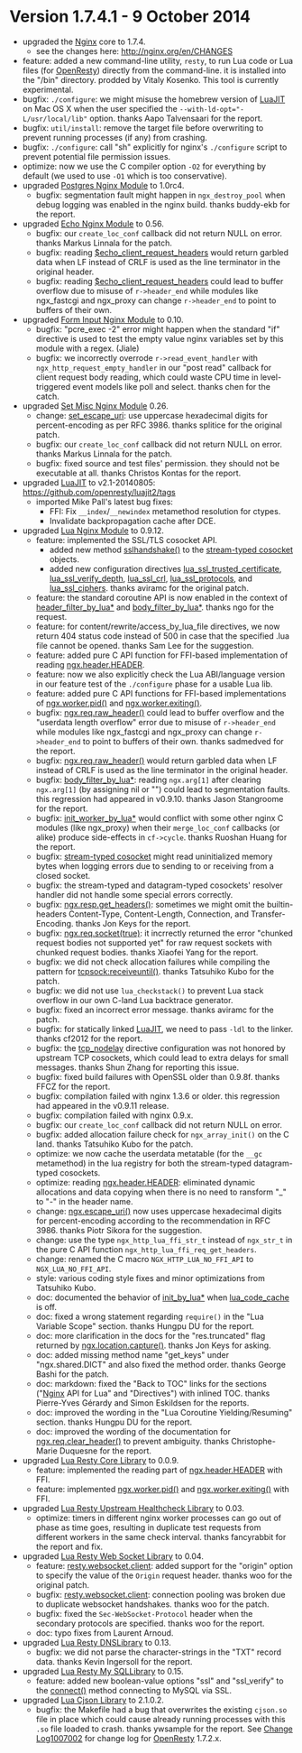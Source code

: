 <!---
    @title         Change Log1007004
    @creator       Yichun Zhang
    @created       2014-08-16 21:45 GMT
    @modifier      YichunZhang
    @modified      2014-10-10 00:00 GMT
    @changes       57
--->


#  Version 1.7.4.1 - 9 October 2014
* upgraded the [Nginx](nginx/) core to 1.7.4.
    * see the changes here: http://nginx.org/en/CHANGES
* feature: added a new command-line utility, `resty`, to run Lua code or Lua files (for [OpenResty](openresty/)) directly from the command-line. it is installed into the "<prefix>/bin" directory. prodded by Vitaly Kosenko. This tool is currently experimental.
* bugfix: `./configure`: we might misuse the homebrew version of [LuaJIT](luajit/) on Mac OS X when the user specified the `--with-ld-opt="-L/usr/local/lib"` option. thanks Aapo Talvensaari for the report.
* bugfix: `util/install`: remove the target file before overwriting to prevent running processes (if any) from crashing.
* bugfix: `./configure`: call "sh" explicitly for nginx's `./configure` script to prevent potential file permission issues.
* optimize: now we use the C compiler option `-O2` for everything by default (we used to use `-O1` which is too conservative).
* upgraded [Postgres Nginx Module](postgres-nginx-module/) to 1.0rc4.
    * bugfix: segmentation fault might happen in `ngx_destroy_pool` when debug logging was enabled in the nginx build. thanks buddy-ekb for the report.
* upgraded [Echo Nginx Module](echo-nginx-module/) to 0.56.
    *  bugfix: our `create_loc_conf` callback did not return NULL on error. thanks Markus Linnala for the patch.
    * bugfix: reading [$echo_client_request_headers](https://github.com/openresty/echo-nginx-module#echo_client_request_headers) would return garbled data when LF instead of CRLF is used as the line terminator in the original header.
    * bugfix: reading [$echo_client_request_headers](https://github.com/openresty/echo-nginx-module#echo_client_request_headers) could lead to buffer overflow due to misuse of `r->header_end` while modules like ngx_fastcgi and ngx_proxy can change `r->header_end` to point to buffers of their own.
* upgraded [Form Input Nginx Module](form-input-nginx-module/) to 0.10.
    * bugfix: "pcre_exec -2" error might happen when the standard "if" directive is used to test the empty value nginx variables set by this module with a regex. (Jiale)
    * bugfix: we incorrectly overrode `r->read_event_handler` with `ngx_http_request_empty_handler` in our "post read" callback for client request body reading, which could waste CPU time in level-triggered event models like poll and select. thanks chen for the catch.
* upgraded [Set Misc Nginx Module](set-misc-nginx-module/) 0.26.
    * change: [set_escape_uri](https://github.com/openresty/set-misc-nginx-module#set_escape_uri): use uppercase hexadecimal digits for percent-encoding as per RFC 3986. thanks splitice for the original patch.
    *  bugfix: our `create_loc_conf` callback did not return NULL on error. thanks Markus Linnala for the patch.
    * bugfix: fixed source and test files' permission. they should not be executable at all. thanks Christos Kontas for the report.
* upgraded [LuaJIT](luajit/) to v2.1-20140805: https://github.com/openresty/luajit2/tags
    * imported Mike Pall's latest bug fixes:
        * FFI: Fix `__index`/`__newindex` metamethod resolution for ctypes.
        * Invalidate backpropagation cache after DCE.
* upgraded [Lua Nginx Module](lua-nginx-module/) to 0.9.12.
    * feature: implemented the SSL/TLS cosocket API.
        * added new method [sslhandshake()](https://github.com/openresty/lua-nginx-module#tcpsocksslhandshake) to the [stream-typed cosocket](https://github.com/openresty/lua-nginx-module#ngxsockettcp) objects.
        * added new configuration directives [lua_ssl_trusted_certificate](https://github.com/openresty/lua-nginx-module#lua_ssl_trusted_certificate), [lua_ssl_verify_depth](https://github.com/openresty/lua-nginx-module#lua_ssl_verify_depth), [lua_ssl_crl](https://github.com/openresty/lua-nginx-module#lua_ssl_crl), [lua_ssl_protocols](https://github.com/openresty/lua-nginx-module#lua_ssl_protocols), and [lua_ssl_ciphers](https://github.com/openresty/lua-nginx-module#lua_ssl_ciphers). thanks aviramc for the original patch.
    * feature: the standard coroutine API is now enabled in the context of [header_filter_by_lua*](https://github.com/openresty/lua-nginx-module#header_filter_by_lua) and [body_filter_by_lua*](https://github.com/openresty/lua-nginx-module#body_filter_by_lua). thanks ngo for the request.
    * feature: for content/rewrite/access_by_lua_file directives, we now return 404 status code instead of 500 in case that the specified .lua file cannot be opened. thanks Sam Lee for the suggestion.
    * feature: added pure C API function for FFI-based implementation of reading [ngx.header.HEADER](https://github.com/openresty/lua-nginx-module#ngxheaderheader).
    * feature: now we also explicitly check the Lua ABI/language version in our feature test of the `./configure` phase for a usable Lua lib.
    * feature: added pure C API functions for FFI-based implementations of [ngx.worker.pid()](https://github.com/openresty/lua-nginx-module#ngxworkerpid) and [ngx.worker.exiting()](https://github.com/openresty/lua-nginx-module#ngxworkerexiting).
    * bugfix: [ngx.req.raw_header()](https://github.com/openresty/lua-nginx-module#ngxreqraw_header) could lead to buffer overflow and the "userdata length overflow" error due to misuse of `r->header_end` while modules like ngx_fastcgi and ngx_proxy can change `r->header_end` to point to buffers of their own. thanks sadmedved for the report.
    * bugfix: [ngx.req.raw_header()](https://github.com/openresty/lua-nginx-module#ngxreqraw_header) would return garbled data when LF instead of CRLF is used as the line terminator in the original header.
    * bugfix: [body_filter_by_lua*](https://github.com/openresty/lua-nginx-module#body_filter_by_lua): reading `ngx.arg[1]` after clearing `ngx.arg[1]` (by assigning nil or "") could lead to segmentation faults. this regression had appeared in v0.9.10. thanks Jason Stangroome for the report.
    * bugfix: [init_worker_by_lua*](https://github.com/openresty/lua-nginx-module#init_worker_by_lua_file) would conflict with some other nginx C modules (like ngx_proxy) when their `merge_loc_conf` callbacks (or alike) produce side-effects in `cf->cycle`. thanks Ruoshan Huang for the report.
    * bugfix: [stream-typed cosocket](https://github.com/openresty/lua-nginx-module#ngxsockettcp) might read uninitialized memory bytes when logging errors due to sending to or receiving from a closed socket.
    * bugfix: the stream-typed and datagram-typed cosockets' resolver handler did not handle some special errors correctly.
    * bugfix: [ngx.resp.get_headers()](https://github.com/openresty/lua-nginx-module#ngxrespget_headers): sometimes we might omit the builtin-headers Content-Type, Content-Length, Connection, and Transfer-Encoding. thanks Jon Keys for the report.
    * bugfix: [ngx.req.socket(true)](https://github.com/openresty/lua-nginx-module#ngxreqsocket): it incrrectly returned the error "chunked request bodies not supported yet" for raw request sockets with chunked request bodies. thanks Xiaofei Yang for the report.
    * bugfix: we did not check allocation failures while compiling the pattern for [tcpsock:receiveuntil()](https://github.com/openresty/lua-nginx-module#tcpsockreceiveuntil). thanks Tatsuhiko Kubo for the patch.
    * bugfix: we did not use `lua_checkstack()` to prevent Lua stack overflow in our own C-land Lua backtrace generator.
    * bugfix: fixed an incorrect error message. thanks aviramc for the patch.
    * bugfix: for statically linked [LuaJIT](luajit/), we need to pass `-ldl` to the linker. thanks cf2012 for the report.
    * bugfix: the [tcp_nodelay](http://nginx.org/en/docs/http/ngx_http_core_module.html#tcp_nodelay) directive configuration was not honored by upstream TCP cosockets, which could lead to extra delays for small messages. thanks Shun Zhang for reporting this issue.
    * bugfix: fixed build failures with OpenSSL older than 0.9.8f. thanks FFCZ for the report.
    * bugfix: compilation failed with nginx 1.3.6 or older. this regression had appeared in the v0.9.11 release.
    * bugfix: compilation failed with nginx 0.9.x.
    * bugfix: our `create_loc_conf` callback did not return NULL on error.
    * bugfix: added allocation failure check for `ngx_array_init()` on the C land. thanks Tatsuhiko Kubo for the patch.
    * optimize: we now cache the userdata metatable (for the `__gc` metamethod) in the lua registry for both the stream-typed datagram-typed cosockets.
    * optimize: reading [ngx.header.HEADER](https://github.com/openresty/lua-nginx-module#ngxheaderheader): eliminated dynamic allocations and data copying when there is no need to ransform "_" to "-" in the header name.
    * change: [ngx.escape_uri()](https://github.com/openresty/lua-nginx-module#ngxescape_uri) now uses uppercase hexadecimal digits for percent-encoding according to the recommendation in RFC 3986. thanks Piotr Sikora for the suggestion.
    * change: use the type `ngx_http_lua_ffi_str_t` instead of `ngx_str_t` in the pure C API function `ngx_http_lua_ffi_req_get_headers`.
    * change: renamed the C macro `NGX_HTTP_LUA_NO_FFI_API` to `NGX_LUA_NO_FFI_API`.
    * style: various coding style fixes and minor optimizations from Tatsuhiko Kubo.
    * doc: documented the behavior of [init_by_lua*](https://github.com/openresty/lua-nginx-module#init_by_lua) when [lua_code_cache](https://github.com/openresty/lua-nginx-module#lua_code_cache) is off.
    * doc: fixed a wrong statement regarding `require()` in the "Lua Variable Scope" section. thanks Hungpu DU for the report.
    * doc: more clarification in the docs for the "res.truncated" flag returned by [ngx.location.capture()](https://github.com/openresty/lua-nginx-module#ngxlocationcapture). thanks Jon Keys for asking.
    * doc: added missing method name "get_keys" under "ngx.shared.DICT" and also fixed the method order. thanks George Bashi for the patch.
    * doc: markdown: fixed the "Back to TOC" links for the sections ("[Nginx](nginx/) API for Lua" and "Directives") with inlined TOC. thanks Pierre-Yves Gérardy and Simon Eskildsen for the reports.
    * doc: improved the wording in the "Lua Coroutine Yielding/Resuming" section. thanks Hungpu DU for the report.
    * doc: improved the wording of the documentation for [ngx.req.clear_header()](https://github.com/openresty/lua-nginx-module#ngxreqclear_header) to prevent ambiguity. thanks Christophe-Marie Duquesne for the report.
* upgraded [Lua Resty Core Library](lua-resty-core-library/) to 0.0.9.
    * feature: implemented the reading part of [ngx.header.HEADER](https://github.com/openresty/lua-nginx-module#ngxheaderheader) with FFI.
    * feature: implemented [ngx.worker.pid()](https://github.com/openresty/lua-nginx-module#ngxworkerpid) and [ngx.worker.exiting()](https://github.com/openresty/lua-nginx-module#ngxworkerexiting) with FFI.
* upgraded [Lua Resty Upstream Healthcheck Library](lua-resty-upstream-healthcheck-library/) to 0.03.
    * optimize: timers in different nginx worker processes can go out of phase as time goes, resulting in duplicate test requests from different workers in the same check interval. thanks fancyrabbit for the report and fix.
* upgraded [Lua Resty Web Socket Library](lua-resty-web-socket-library/) to 0.04.
    * feature: [resty.websocket.client](https://github.com/openresty/lua-resty-websocket#restywebsocketclient): added support for the "origin" option to specify the value of the `Origin` request header. thanks woo for the original patch.
    * bugfix: [resty.websocket.client](https://github.com/openresty/lua-resty-websocket#restywebsocketclient): connection pooling was broken due to duplicate websocket handshakes. thanks woo for the patch.
    * bugfix: fixed the `Sec-WebSocket-Protocol` header when the secondary protocols are specified. thanks woo for the report.
    * doc: typo fixes from Laurent Arnoud.
* upgraded [Lua Resty DNSLibrary](lua-resty-dns-library/) to 0.13.
    * bugfix: we did not parse the character-strings in the "TXT" record data. thanks Kevin Ingersoll for the report.
* upgraded [Lua Resty My SQLLibrary](lua-resty-mysql-library/) to 0.15.
    * feature: added new boolean-value options "ssl" and "ssl_verify" to the [connect()](https://github.com/openresty/lua-resty-mysql#connect) method connecting to MySQL via SSL.
* upgraded [Lua Cjson Library](lua-cjson-library/) to 2.1.0.2.
    * bugfix: the Makefile had a bug that overwrites the existing `cjson.so` file in place which could cause already running processes with this `.so` file loaded to crash. thanks ywsample for the report.
See [Change Log1007002](change-log-1007002/) for change log for [OpenResty](openresty/) 1.7.2.x.
